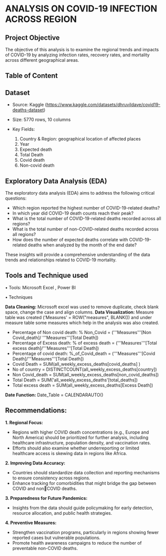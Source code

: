 # ANALYSIS ON COVID-19 INFECTION ACROSS REGION
## Project Objective
The objective of this analysis is to examine the regional trends and impacts of COVID-19 by  analyzing infection rates, recovery rates, and mortality across different geographical areas.
## Table of Content
## Dataset
- Source: Kaggle (https://www.kaggle.com/datasets/dhruvildave/covid19-deaths-dataset)
- Size: 5770 rows, 10 columns
- Key Fields:

  1. Country & Region: geographical location of affected places
  2. Year
  3. Expected death
  4. Total Death
  5. Covid death
  6. Non-covid death
## Exploratory Data Analysis (EDA)
The exploratory data analysis (EDA) aims to address the following critical questions:

- Which region reported the highest number of COVID-19-related deaths?
- In which year did COVID-19 death counts reach their peak?
- What is the total number of COVID-19-related deaths recorded across all regions?
- What is the total number of non-COVID-related deaths recorded across all regions?
- How does the number of expected deaths correlate with COVID-19-related deaths when analyzed by the month of the end date?

These insights will provide a comprehensive understanding of the data trends and relationships related to COVID-19 mortality.

## Tools and Technique used

• Tools: Microsoft Excel , Power BI

• Techniques

**Data Cleaning:** Microsoft excel was used to remove duplicate, check blank space, change 
the case and align columns.
**Data Visualization:** Measure table was created ('Measures' = ROW("measures", 
BLANK()) and under measure table some measures which help in the analysis was also 
created.
- Percentage of Non covid death: % Non_Covid = ('''Measures'''[Non Covid_death]/ 
'''Measures'''[Total Death])
- Percentage of Excess death: % of excess death = ('''Measures'''[Total excess 
death]/'''Measures'''[Total Death])
- Percentage of covid death: %_of_Covid_death = ('''Measures'''[Covid 
Death]/'''Measures'''[Total Death])
- Covid Death = SUM(all_weekly_excess_deaths[covid_deaths] )
- No of country = DISTINCTCOUNT(all_weekly_excess_deaths[country])
- Non Covid_death = SUM(all_weekly_excess_deaths[non_covid_deaths])
- Total Death = SUM('all_weekly_excess_deaths'[total_deaths])
- Total excess death = SUM(all_weekly_excess_deaths[Excess Death])

**Date Function:** Date_Table = CALENDARAUTO()

## Recommendations:

**1. Regional Focus:**
- Regions with higher COVID death concentrations (e.g., Europe and North America) 
should be prioritized for further analysis, including healthcare infrastructure, population 
density, and vaccination rates.
- Efforts should also examine whether underreporting or limited healthcare access is 
skewing data in regions like Africa.

**2. Improving Data Accuracy:**
- Countries should standardize data collection and reporting mechanisms to ensure 
consistency across regions.
- Enhance tracking for comorbidities that might bridge the gap between COVID and nonCOVID deaths.

**3. Preparedness for Future Pandemics:**
- Insights from the data should guide policymaking for early detection, resource 
allocation, and public health strategies.

**4. Preventive Measures:**
- Strengthen vaccination programs, particularly in regions showing fewer reported cases 
but vulnerable populations.
- Promote health awareness campaigns to reduce the number of preventable non-COVID 
deaths.
